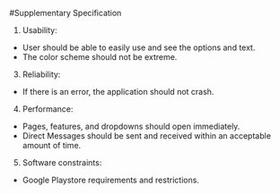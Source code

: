 #Supplementary Specification 
1. Usability: 
- User should be able to easily use and see the options and text. 
- The color scheme should not be extreme.
3. Reliability: 
- If there is an error, the application should not crash. 
4. Performance: 
- Pages, features, and dropdowns should open immediately.
- Direct Messages should be sent and received within an acceptable amount of time.
5. Software constraints:
- Google Playstore requirements and restrictions. 